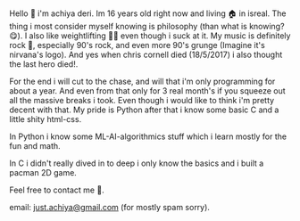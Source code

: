 Hello 👋 i'm achiya deri.
Im 16 years old right now and living 🏠 in isreal.
The thing i most consider myself knowing is philosophy (than what is knowing? 😋).
I also like weightlifting 🏋️‍♀️ even though i suck at it. 
My music is definitely rock 🎸, especially 90's rock, and even more 90's grunge (Imagine it's nirvana's logo).
And yes when chris cornell died (18/5/2017) i also thought the last hero died!.

For the end i will cut to the chase, and will that i'm only programming for about a year.
And even from that only for 3 real month's if you squeeze out all the massive breaks i took.
Even though i would like to think i'm pretty decent with that.
My pride is Python after that i know some basic C and a little shity html-css.

In Python i know some ML-AI-algorithmics stuff which i learn mostly for the fun and math.

In C i didn't really dived in to deep i only know the basics and i built a pacman 2D game.

Feel free to contact me 👋. 

email: just.achiya@gmail.com (for mostly spam sorry).
